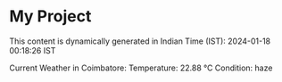 # My Project

This content is dynamically generated in Indian Time (IST): 2024-01-18 00:18:26 IST


Current Weather in Coimbatore:
Temperature: 22.88 °C
Condition: haze

